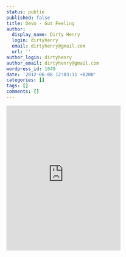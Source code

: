 ```yaml
---
status: publie
published: false
title: Devo - Gut Feeling
author:
  display_name: Dirty Henry
  login: dirtyhenry
  email: dirtyhenry@gmail.com
  url: ''
author_login: dirtyhenry
author_email: dirtyhenry@gmail.com
wordpress_id: 1049
date: '2012-06-08 12:03:31 +0200'
categories: []
tags: []
comments: []
---
```

<iframe src="https://embed.spotify.com/?uri=spotify:track:4fNbrazMYC1CbalcQ8YFGC" width="300" height="380" frameborder="0" allowtransparency="true"></iframe>
